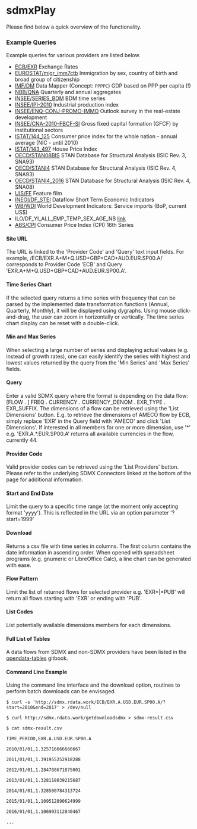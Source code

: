 # sdmxPlay

Please find below a quick overview of the functionality.

### Example Queries

Example queries for various providers are listed below.

- [ECB/EXR](/ECB/EXR.A+M+Q.USD+GBP+CAD+AUD.EUR.SP00.A/)
  Exchange Rates
- [EUROSTAT/migr_imm7ctb](/EUROSTAT/migr_imm7ctb.A.TOTAL.TOTAL.NR.T.*/) 
  Immigration by sex, country of birth and broad group of citizenship
- [IMF/DM](/IMF/DM.*.PPPPC.WEO.I.A/)
  Data Mapper (Concept: `PPPPC`) GDP based on PPP per capita (!)
- [NBB/QNA](/NBB/QNA.1.B1G+D21_M_D31.VZ+VA+VB_E+VF+VG_U+VG_I+VJ+VK+VL+VM_N+VO+VQ+VR_U.V.N.Q/?start=1995&end=2013)
  Quarterly and annual aggregates
- [INSEE/SERIES_BDM](/INSEE/SERIES_BDM.001565137/)
  BDM time series
- [INSEE/IPI-2010](/INSEE/IPI-2010.*.*.*.20-4.*.*.*.*.*/)
  Industrial production index
- [INSEE/ENQ-CONJ-PROMO-IMMO](/INSEE/ENQ-CONJ-PROMO-IMMO.T.ECB_DEMLOG_ANC.S.SOLDE_PROPORTION.FM.POURCENT.BRUT/)
  Outlook survey in the real-estate development
- [INSEE/CNA-2010-FBCF-SI](/INSEE/CNA-2010-FBCF-SI.A.CNA_FBCF_SI.S12ES14AF.VAL.*.VALEUR_ABSOLUE.FE.EUROS_COURANTS.BRUT/)
  Gross fixed capital formation (GFCF) by institutional sectors
- [ISTAT/144_125](/ISTAT/144_125.A.IT.1.07+10+00ST.*.8/)
  Consumer price index for the whole nation - annual average (NIC - until 2010)
- [ISTAT/143_497](/ISTAT/143_497.A.IT.4.*.*/)
  House Price Index
- [OECD/STAN08BIS](/OECD/STAN08BIS.*.INTP.1041/)
  STAN Database for Structural Analysis (ISIC Rev. 3, SNA93)
- [OECD/STANI4](/OECD/STANI4.*.INTP.0539/)
  STAN Database for Structural Analysis (ISIC Rev. 4, SNA93)
- [OECD/STANI4_2016](/OECD/STANI4_2016.*.INTP.D05T39/)
  STAN Database for Structural Analysis (ISIC Rev. 4, SNA08)
- [UIS/FF](/UIS/FF.*.*.US+FR._T._T._T._T._T._T.EXHIB._T/)
  Feature film
- [INEGI/DF_STEI](/INEGI/DF_STEI.*.*.C2173+C2172+C2171+C37013+C37012+C37011+C1700+C1411...../?start=2005)
  Dataflow Short Term Economic Indicators
- [WB/WDI](/WB/WDI.A.BM_GSR_NFSV_CD.*/?start=1980&end=2015)
  World Development Indicators: Service imports (BoP, current US$)
- ILO/DF\_YI\_ALL\_EMP\_TEMP\_SEX\_AGE\_NB [link](/ILO/DF_YI_ALL_EMP_TEMP_SEX_AGE_NB.YI.MEX.A.463.*.*.*/)
- [ABS/CPI](/ABS/CPI.1.*.40027.*.Q/?start=1980&end=2017)
  Consumer Price Index (CPI) 16th Series

#### Site URL

The URL is linked to the 'Provider Code' and 'Query' text input fields. For
example, /ECB/EXR.A+M+Q.USD+GBP+CAD+AUD.EUR.SP00.A/ corresponds to Provider Code
'ECB' and Query 'EXR.A+M+Q.USD+GBP+CAD+AUD.EUR.SP00.A'.

#### Time Series Chart

If the selected query returns a time series with frequency that can be parsed by
the implemented date transformation functions (Annual, Quarterly, Monthly), it
will be displayed using dygraphs. Using mouse click-and-drag, the user can zoom
in horizontally or vertically. The time series chart display can be reset with a
double-click.

#### Min and Max Series

When selecting a large number of series and displaying actual values (e.g.
instead of growth rates), one can easily identify the series with highest and
lowest values returned by the query from the 'Min Series' and 'Max Series'
fields.

#### Query

Enter a valid SDMX query where the format is depending on the data flow: [FLOW .
] FREQ . CURRENCY . CURRENCY\_DENOM . EXR\_TYPE . EXR_SUFFIX. The dimensions of
a flow can be retrieved using the 'List Dimensions' button. E.g. to retrieve the
dimensions of AMECO flow by ECB, simply replace 'EXR' in the Query field with
'AMECO' and click 'List Dimensions'. If interested in all members for one or
more dimension, use '\*' e.g. 'EXR.A.\*.EUR.SP00.A' returns all available
currencies in the flow, currently 44.

#### Provider Code

Valid provider codes can be retrieved using the 'List Providers' button. Please
refer to the underlying SDMX Connectors linked at the bottom of the page for
additional information.

#### Start and End Date

Limit the query to a specific time range (at the moment only accepting format
'yyyy'). This is reflected in the URL via an option parameter '?start=1999'

#### Download

Returns a csv file with time series in columns. The first column contains the
date information in ascending order. When opened with spreadsheet programs (e.g.
gnumeric or LibreOffice Calc), a line chart can be generated with ease.

#### Flow Pattern

Limit the list of returned flows for selected provider e.g. 'EXR\*|\*PUB' will
return all flows starting with 'EXR' or ending with 'PUB'.

#### List Codes

List potentially available dimensions members for each dimensions.

#### Full List of Tables

A data flows from SDMX and non-SDMX providers have been listed in
the
[opendata-tables](https://bowerth.gitbooks.io/opendata-tables/content/)
gitbook.


#### Command Line Example

Using the command line interface and the download option, routines to perform batch downloads can be envisaged.

`$ curl -s 'http://sdmx.rdata.work/ECB/EXR.A.USD.EUR.SP00.A/?start=2010&end=2017' > /dev/null`

`$ curl http://sdmx.rdata.work/getdownloadsdmx > sdmx-result.csv`

`$ cat sdmx-result.csv`

`TIME_PERIOD,EXR.A.USD.EUR.SP00.A`

`2010/01/01,1.325716666666667`

`2011/01/01,1.391955252918288`

`2012/01/01,1.284788671875001`

`2013/01/01,1.328118039215687`

`2014/01/01,1.328500784313724`

`2015/01/01,1.109512890624999`

`2016/01/01,1.106903112840467`

`...`
